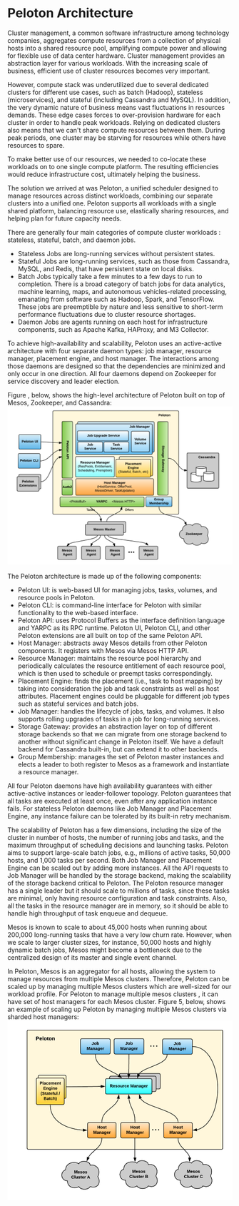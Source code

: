 # Peloton Architecture

Cluster management, a common software infrastructure among technology
companies, aggregates compute resources from a collection of physical
hosts into a shared resource pool, amplifying compute power and
allowing for flexible use of data center hardware. Cluster management
provides an abstraction layer for various workloads. With the
increasing scale of business, efficient use of cluster resources
becomes very important.

However, compute stack was underutilized due to several dedicated
clusters for different use cases, such as batch (Hadoop), stateless
(microservices), and stateful (including Cassandra and MySQL). In
addition, the very dynamic nature of business means vast fluctuations
in resources demands. These edge cases forces to over-provision
hardware for each cluster in order to handle peak workloads. Relying
on dedicated clusters also means that we can't share compute resources
between them. During peak periods, one cluster may be starving for
resources while others have resources to spare.

To make better use of our resources, we needed to co-locate these
workloads on to one single compute platform. The resulting
efficiencies would reduce infrastructure cost, ultimately helping the
business.

The solution we arrived at was Peloton, a unified scheduler designed
to manage resources across distinct workloads, combining our separate
clusters into a unified one. Peloton supports all workloads with a
single shared platform, balancing resource use, elastically sharing
resources, and helping plan for future capacity needs.

There are generally four main categories of compute cluster
workloads : stateless, stateful, batch, and daemon jobs.

- Stateless Jobs are long-running services without persistent states.
- Stateful Jobs are long-running services, such as those from
  Cassandra, MySQL, and Redis, that have persistent state on local
  disks.
- Batch Jobs typically take a few minutes to a few days to run to
  completion. There is a broad category of batch jobs for data
  analytics, machine learning, maps, and autonomous vehicles-related
  processing, emanating from software such as Hadoop, Spark, and
  TensorFlow. These jobs are preemptible by nature and less sensitive
  to short-term performance fluctuations due to cluster resource
  shortages.
- Daemon Jobs are agents running on each host for infrastructure
  components, such as Apache Kafka, HAProxy, and M3 Collector.

To achieve high-availability and scalability, Peloton uses an
active-active architecture with four separate daemon types: job
manager, resource manager, placement engine, and host manager. The
interactions among those daemons are designed so that the dependencies
are minimized and only occur in one direction. All four daemons depend
on Zookeeper for service discovery and leader election.

Figure , below, shows the high-level architecture of Peloton built on
top of Mesos, Zookeeper, and Cassandra:
![image](figures/architecture.png)

The Peloton architecture is made up of the following components:

- Peloton UI: is web-based UI for managing jobs, tasks, volumes, and
  resource pools in Peloton.
- Peloton CLI: is command-line interface for Peloton with similar
  functionality to the web-based interface.
- Peloton API: uses Protocol Buffers as the interface definition
  language and YARPC as its RPC runtime. Peloton UI, Peloton CLI, and
  other Peloton extensions are all built on top of the same Peloton
  API.
- Host Manager: abstracts away Mesos details from other Peloton
  components. It registers with Mesos via Mesos HTTP API.
- Resource Manager: maintains the resource pool hierarchy and
  periodically calculates the resource entitlement of each resource
  pool, which is then used to schedule or preempt tasks
  correspondingly.
- Placement Engine: finds the placement (i.e., task to host mapping)
  by taking into consideration the job and task constraints as well as
  host attributes. Placement engines could be pluggable for different
  job types such as stateful services and batch jobs.
- Job Manager: handles the lifecycle of jobs, tasks, and volumes. It
  also supports rolling upgrades of tasks in a job for long-running
  services.
- Storage Gateway: provides an abstraction layer on top of different
  storage backends so that we can migrate from one storage backend to
  another without significant change in Peloton itself. We have a
  default backend for Cassandra built-in, but can extend it to other
  backends.
- Group Membership: manages the set of Peloton master instances and
  elects a leader to both register to Mesos as a framework and
  instantiate a resource manager.

All four Peloton daemons have high availability guarantees with either
active-active instances or leader-follower topology. Peloton
guarantees that all tasks are executed at least once, even after any
application instance fails. For stateless Peloton daemons like Job
Manager and Placement Engine, any instance failure can be tolerated by
its built-in retry mechanism.

The scalability of Peloton has a few dimensions, including the size of
the cluster in number of hosts, the number of running jobs and tasks,
and the maximum throughput of scheduling decisions and launching
tasks. Peloton aims to support large-scale batch jobs, e.g., millions
of active tasks, 50,000 hosts, and 1,000 tasks per second. Both Job
Manager and Placement Engine can be scaled out by adding more
instances. All the API requests to Job Manager will be handled by the
storage backend, making the scalability of the storage backend
critical to Peloton. The Peloton resource manager has a single leader
but it should scale to millions of tasks, since these tasks are
minimal, only having resource configuration and task
constraints. Also, all the tasks in the resource manager are in
memory, so it should be able to handle high throughput of task enqueue
and dequeue.

Mesos is known to scale to about 45,000 hosts when running about
200,000 long-running tasks that have a very low churn rate. However,
when we scale to larger cluster sizes, for instance, 50,000 hosts and
highly dynamic batch jobs, Mesos might become a bottleneck due to the
centralized design of its master and single event channel.

In Peloton, Mesos is an aggregator for all hosts, allowing the system
to manage resources from multiple Mesos clusters. Therefore, Peloton
can be scaled up by managing multiple Mesos clusters which are
well-sized for our workload profile. For Peloton to manage multiple
mesos clusters , it can have set of host managers for each Mesos
cluster. Figure 5, below, shows an example of scaling up Peloton by
managing multiple Mesos clusters via sharded host managers:
![image](figures/architecture-sharding.png)
